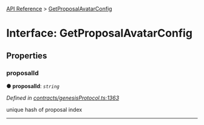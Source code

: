 [API Reference](../README.md) > [GetProposalAvatarConfig](../interfaces/GetProposalAvatarConfig.md)



# Interface: GetProposalAvatarConfig


## Properties
<a id="proposalId"></a>

###  proposalId

**●  proposalId**:  *`string`* 

*Defined in [contracts/genesisProtocol.ts:1363](https://github.com/daostack/arc.js/blob/616f6e7/lib/contracts/genesisProtocol.ts#L1363)*



unique hash of proposal index




___



